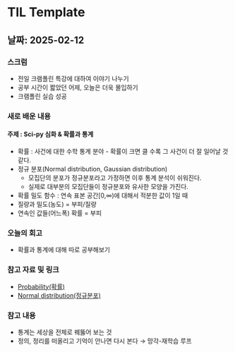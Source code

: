 # TIL Template

## 날짜: 2025-02-12

### 스크럼
- 전일 크램폴린 특강에 대하여 이야기 나누기
- 공부 시간이 짧았던 어제, 오늘은 더욱 몰입하기
- 크램폴린 실습 성공

### 새로 배운 내용
#### 주제 : Sci-py 심화 & 확률과 통계
- 확률 : 사건에 대한 수학 통계 분야 - 확률이 크면 클 수록 그 사건이 더 잘 일어날 것 같다.
- 정규 분포(Normal distribution, Gaussian distribution)
  - 모집단의 분포가 정규분포라고 가정하면 이후 통계 분석이 쉬워진다.
  - 실제로 대부분의 모집단들이 정규분포와 유사한 모양을 가진다.
- 확률 밀도 함수 : 연속 표본 공간[0,∞)에 대해서 적분한 값이 1일 때
- 질량과 밀도(농도) = 부피/질량
- 연속인 값들(어느폭) 확률 = 부피


### 오늘의 회고
- 확률과 통계에 대해 따로 공부해보기

### 참고 자료 및 링크
- [Probability(확률)](https://en.wikipedia.org/wiki/Probability)
- [Normal distribution(정규분포)](https://en.wikipedia.org/wiki/Normal_distribution)

### 참고 내용
- 통계는 세상을 전체로 꿰뚫어 보는 것
- 정의, 정리를 떠올리고 기억이 안나면 다시 본다 → 망각-재학습 루프